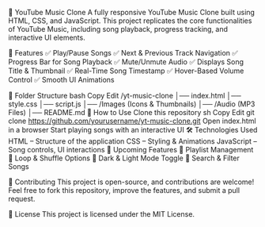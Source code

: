 🎵 YouTube Music Clone
A fully responsive YouTube Music Clone built using HTML, CSS, and JavaScript. This project replicates the core functionalities of YouTube Music, including song playback, progress tracking, and interactive UI elements.

🚀 Features
✅ Play/Pause Songs
✅ Next & Previous Track Navigation
✅ Progress Bar for Song Playback
✅ Mute/Unmute Audio
✅ Displays Song Title & Thumbnail
✅ Real-Time Song Timestamp
✅ Hover-Based Volume Control
✅ Smooth UI Animations

📂 Folder Structure
bash
Copy
Edit
/yt-music-clone
│── index.html
│── style.css
│── script.js
│── /Images  (Icons & Thumbnails)
│── /Audio   (MP3 Files)
│── README.md
📜 How to Use
Clone this repository
sh
Copy
Edit
git clone https://github.com/yourusername/yt-music-clone.git
Open index.html in a browser
Start playing songs with an interactive UI
🛠 Technologies Used
HTML – Structure of the application
CSS – Styling & Animations
JavaScript – Song controls, UI interactions
📌 Upcoming Features
🔹 Playlist Management
🔹 Loop & Shuffle Options
🔹 Dark & Light Mode Toggle
🔹 Search & Filter Songs

🌟 Contributing
This project is open-source, and contributions are welcome! Feel free to fork this repository, improve the features, and submit a pull request.

📄 License
This project is licensed under the MIT License.
